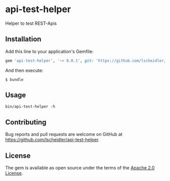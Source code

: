 # api-test-helper

Helper to test REST-Apis

## Installation

Add this line to your application's Gemfile:

```ruby
gem 'api-test-helper', '~> 0.0.1', git: 'https://github.com/lscheidler/api-test-helper', branch: 'master'
```

And then execute:

    $ bundle

## Usage

```
bin/api-test-helper -h
```

## Contributing

Bug reports and pull requests are welcome on GitHub at https://github.com/lscheidler/api-test-helper.


## License

The gem is available as open source under the terms of the [Apache 2.0 License](http://opensource.org/licenses/Apache-2.0).

